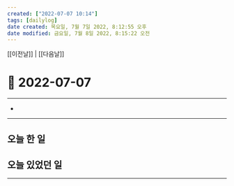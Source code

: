 ```yaml
---
created: ["2022-07-07 10:14"]
tags: [dailylog]
date created: 목요일, 7월 7일 2022, 8:12:55 오후
date modified: 금요일, 7월 8일 2022, 8:15:22 오전
---
```


[[이전날]] | [[다음날]]


# 📅 2022-07-07
---
-

---

## 오늘 한 일


## 오늘 있었던 일

---


